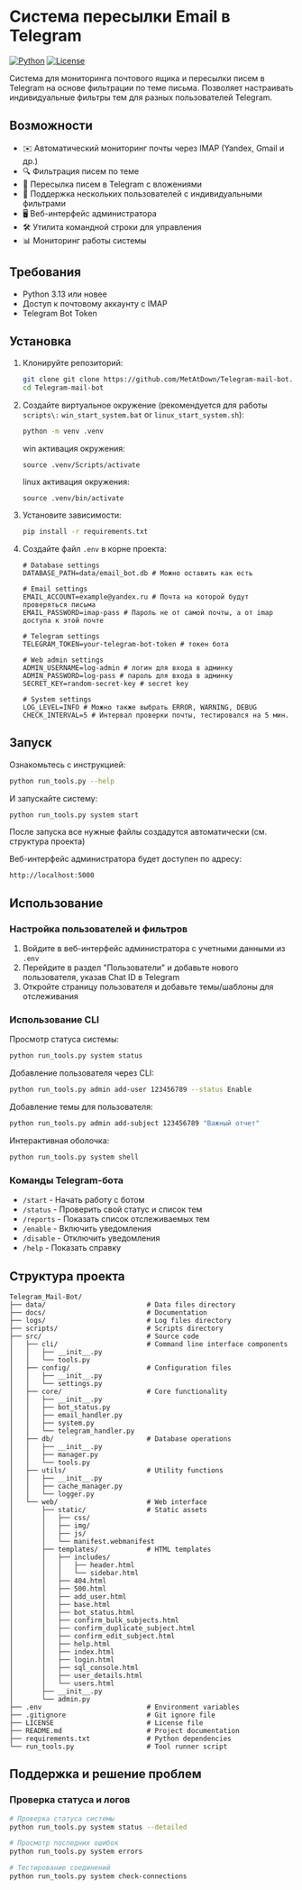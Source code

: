 # Система пересылки Email в Telegram

[![Python](https://img.shields.io/badge/Python-3.13%2B-blue)](https://www.python.org/)
[![License](https://img.shields.io/badge/License-MIT-green)](LICENSE)

Система для мониторинга почтового ящика и пересылки писем в Telegram на основе фильтрации по теме письма. Позволяет настраивать индивидуальные фильтры тем для разных пользователей Telegram.

## Возможности

- ✉️ Автоматический мониторинг почты через IMAP (Yandex, Gmail и др.)
- 🔍 Фильтрация писем по теме
- 📱 Пересылка писем в Telegram с вложениями
- 👥 Поддержка нескольких пользователей с индивидуальными фильтрами
- 🖥️ Веб-интерфейс администратора
- 🛠️ Утилита командной строки для управления
- 📊 Мониторинг работы системы

## Требования

- Python 3.13 или новее
- Доступ к почтовому аккаунту с IMAP
- Telegram Bot Token

## Установка

1. Клонируйте репозиторий:
   ```bash
   git clone git clone https://github.com/MetAtDown/Telegram-mail-bot.git
   cd Telegram-mail-bot
   ```

2. Создайте виртуальное окружение (рекомендуется для работы `scripts\:` `win_start_system.bat` or `linux_start_system.sh`):
   ```bash
   python -m venv .venv
   ```
   
   
      win активация окружения:
      ```
      source .venv/Scripts/activate
      ```
      linux активация окружения:
      ```
      source .venv/bin/activate
      ```


4. Установите зависимости:
   ```bash
   pip install -r requirements.txt
   ```

5. Создайте файл `.env` в корне проекта:
   ```
   # Database settings
   DATABASE_PATH=data/email_bot.db # Можно оставить как есть
   
   # Email settings
   EMAIL_ACCOUNT=example@yandex.ru # Почта на которой будут проверяться письма
   EMAIL_PASSWORD=imap-pass # Пароль не от самой почты, а от imap доступа к этой почте
   
   # Telegram settings
   TELEGRAM_TOKEN=your-telegram-bot-token # токен бота

   # Web admin settings
   ADMIN_USERNAME=log-admin # логин для входа в админку
   ADMIN_PASSWORD=log-pass # пароль для входа в админку 
   SECRET_KEY=random-secret-key # secret key
   
   # System settings
   LOG_LEVEL=INFO # Можно также выбрать ERROR, WARNING, DEBUG
   CHECK_INTERVAL=5 # Интервал проверки почты, тестировался на 5 мин.
   ```


## Запуск

Ознакомьтесь с инструкцией:
```bash
python run_tools.py --help
```
И запускайте систему:
```bash
python run_tools.py system start
```
После запуска все нужные файлы создадутся автоматически (см. структура проекта)

Веб-интерфейс администратора будет доступен по адресу: 
```
http://localhost:5000
```

## Использование

### Настройка пользователей и фильтров

1. Войдите в веб-интерфейс администратора с учетными данными из `.env`
2. Перейдите в раздел "Пользователи" и добавьте нового пользователя, указав Chat ID в Telegram
3. Откройте страницу пользователя и добавьте темы/шаблоны для отслеживания

### Использование CLI

Просмотр статуса системы:
```bash
python run_tools.py system status
```

Добавление пользователя через CLI:
```bash
python run_tools.py admin add-user 123456789 --status Enable
```

Добавление темы для пользователя:
```bash
python run_tools.py admin add-subject 123456789 "Важный отчет"
```

Интерактивная оболочка:
```bash
python run_tools.py system shell
```

### Команды Telegram-бота

- `/start` - Начать работу с ботом
- `/status` - Проверить свой статус и список тем
- `/reports` - Показать список отслеживаемых тем
- `/enable` - Включить уведомления
- `/disable` - Отключить уведомления
- `/help` - Показать справку

## Структура проекта

```
Telegram_Mail-Bot/
├── data/                         # Data files directory
├── docs/                         # Documentation
├── logs/                         # Log files directory
├── scripts/                      # Scripts directory
├── src/                          # Source code
│   ├── cli/                      # Command line interface components
│   │   ├── __init__.py
│   │   └── tools.py
│   ├── config/                   # Configuration files
│   │   ├── __init__.py
│   │   └── settings.py
│   ├── core/                     # Core functionality
│   │   ├── __init__.py
│   │   ├── bot_status.py
│   │   ├── email_handler.py
│   │   ├── system.py
│   │   └── telegram_handler.py
│   ├── db/                       # Database operations
│   │   ├── __init__.py
│   │   ├── manager.py
│   │   └── tools.py
│   ├── utils/                    # Utility functions
│   │   ├── __init__.py
│   │   ├── cache_manager.py
│   │   └── logger.py
│   └── web/                      # Web interface
│       ├── static/               # Static assets
│       │   ├── css/
│       │   ├── img/
│       │   ├── js/
│       │   └── manifest.webmanifest
│       ├── templates/            # HTML templates
│       │   ├── includes/
│       │   │   ├── header.html
│       │   │   └── sidebar.html
│       │   ├── 404.html
│       │   ├── 500.html
│       │   ├── add_user.html
│       │   ├── base.html
│       │   ├── bot_status.html
│       │   ├── confirm_bulk_subjects.html
│       │   ├── confirm_duplicate_subject.html
│       │   ├── confirm_edit_subject.html
│       │   ├── help.html
│       │   ├── index.html
│       │   ├── login.html
│       │   ├── sql_console.html
│       │   ├── user_details.html
│       │   └── users.html
│       ├── __init__.py
│       └── admin.py
├── .env                          # Environment variables
├── .gitignore                    # Git ignore file
├── LICENSE                       # License file
├── README.md                     # Project documentation
├── requirements.txt              # Python dependencies
└── run_tools.py                  # Tool runner script

```

## Поддержка и решение проблем

### Проверка статуса и логов
```bash
# Проверка статуса системы
python run_tools.py system status --detailed

# Просмотр последних ошибок
python run_tools.py system errors

# Тестирование соединений
python run_tools.py system check-connections
```
